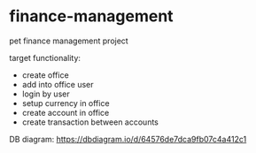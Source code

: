 # finance-management
pet finance management project 

target functionality:
- create office
- add into office user
- login by user
- setup currency in office
- create account in office
- create transaction between accounts

DB diagram:
https://dbdiagram.io/d/64576de7dca9fb07c4a412c1